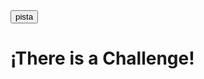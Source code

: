 <!DOCTYPE html>
<html lang="en">
   <head>
     <title>Challenge</title>
     <meta charset="UTF-8">
    <meta name="viewport" content="width=device-width, initial-scale=1.0">
    <title>Ejecutar JS</title>
    <script src="Trabajo.js" defer></script>
   </head>

   <body>
     <button onclick="alert('No hay pista')">pista</button>
     <h1>¡There is a Challenge!</h1>
   </body>
</html>





